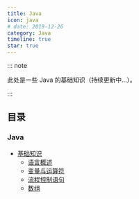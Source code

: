 ```yaml
---
title: Java
icon: java
# date: 2019-12-26
category: Java
timeline: true
star: true
---
```


::: note

此处是一些 Java 的基础知识（持续更新中...）。

:::

<!-- more -->

## 目录

### Java

- [基础知识](/notes/java/core/README.md)
  - [语言概述](/notes/java/core/overview.md)
  - [变量与运算符](/notes/java/core/variable.md)
  - [流程控制语句](/notes/java/core/workflows.md)
  - [数组](/notes/java/core/array.md)
